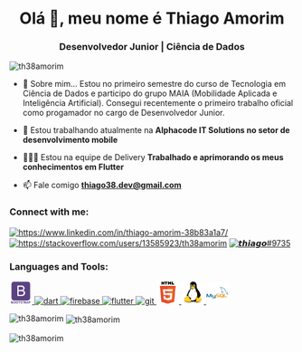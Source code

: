 <h1 align="center">Olá 👋, meu nome é Thiago Amorim</h1>
<h3 align="center">Desenvolvedor Junior | Ciência de Dados</h3>

<p align="left"> <img src="https://komarev.com/ghpvc/?username=th38amorim&label=Profile%20views&color=0e75b6&style=flat" alt="th38amorim" /> </p>

- 📄 Sobre mim... Estou no primeiro semestre do curso de Tecnologia em Ciência de Dados e participo do grupo MAIA (Mobilidade Aplicada e Inteligência Artificial). Consegui recentemente o primeiro trabalho oficial como progamador no cargo de Desenvolvedor Junior.

- 🔭 Estou trabalhando atualmente na **Alphacode IT Solutions no setor de desenvolvimento mobile**

- 👨🏻‍💻 Estou na equipe de Delivery **Trabalhado e aprimorando os meus conhecimentos em Flutter**

- 📫 Fale comigo **thiago38.dev@gmail.com**

<h3 align="left">Connect with me:</h3>
<p align="left">
<a href="https://linkedin.com/in/thiago-amorim-38b83a1a7/" target="blank"><img align="center" src="https://cdn.jsdelivr.net/npm/simple-icons@3.0.1/icons/linkedin.svg" alt="https://www.linkedin.com/in/thiago-amorim-38b83a1a7/" height="30" width="40" /></a>
<a href="https://stackoverflow.com/users/216025/thiago-amorim" target="blank"><img align="center" src="https://cdn.jsdelivr.net/npm/simple-icons@3.0.1/icons/stackoverflow.svg" alt="https://stackoverflow.com/users/13585923/th38amorim" height="30" width="40" /></a>
<a href="https://discord.gg/𝙩𝙝𝙞𝙖𝙜𝙤#9735" target="blank"><img align="center" src="https://cdn.jsdelivr.net/npm/simple-icons@3.0.1/icons/discord.svg" alt="𝙩𝙝𝙞𝙖𝙜𝙤#9735" height="30" width="40" /></a>
</p>

<h3 align="left">Languages and Tools:</h3>
<p align="left"> <a href="https://getbootstrap.com" target="_blank"> <img src="https://raw.githubusercontent.com/devicons/devicon/master/icons/bootstrap/bootstrap-plain-wordmark.svg" alt="bootstrap" width="40" height="40"/> </a> <a href="https://dart.dev" target="_blank"> <img src="https://www.vectorlogo.zone/logos/dartlang/dartlang-icon.svg" alt="dart" width="40" height="40"/> </a> <a href="https://firebase.google.com/" target="_blank"> <img src="https://www.vectorlogo.zone/logos/firebase/firebase-icon.svg" alt="firebase" width="40" height="40"/> </a> <a href="https://flutter.dev" target="_blank"> <img src="https://www.vectorlogo.zone/logos/flutterio/flutterio-icon.svg" alt="flutter" width="40" height="40"/> </a> <a href="https://git-scm.com/" target="_blank"> <img src="https://www.vectorlogo.zone/logos/git-scm/git-scm-icon.svg" alt="git" width="40" height="40"/> </a> <a href="https://www.w3.org/html/" target="_blank"> <img src="https://raw.githubusercontent.com/devicons/devicon/master/icons/html5/html5-original-wordmark.svg" alt="html5" width="40" height="40"/> </a> <a href="https://www.linux.org/" target="_blank"> <img src="https://raw.githubusercontent.com/devicons/devicon/master/icons/linux/linux-original.svg" alt="linux" width="40" height="40"/> </a> <a href="https://www.mysql.com/" target="_blank"> <img src="https://raw.githubusercontent.com/devicons/devicon/master/icons/mysql/mysql-original-wordmark.svg" alt="mysql" width="40" height="40"/> </a> </p>

<p><img align="left" src="https://github-readme-stats.vercel.app/api/top-langs?username=th38amorim&show_icons=true&locale=en&layout=compact" alt="th38amorim" /></p>

<p>&nbsp;<img align="center" src="https://github-readme-stats.vercel.app/api?username=th38amorim&show_icons=true&locale=en" alt="th38amorim" /></p>

<p><img align="center" src="https://github-readme-streak-stats.herokuapp.com/?user=th38amorim&" alt="th38amorim" /></p>
